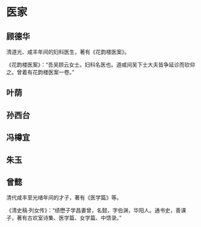 # 医家

## 顾德华

清道光、咸丰年间的妇科医生，著有《花韵楼医案》。

《花韵楼医案》：“吾吴顾云女士。妇科名医也。道咸间吴下士大夫皆争延诊而钦仰之。曾着有花韵楼医案一卷。”

## 叶荫

## 孙西台

## 冯樽宜

## 朱玉

## 曾懿

清代咸丰至光绪年间的才子，著有《医学篇》等。

《清史稿·列女传》：“绩懋子学昌妻曾，名懿，字伯渊，华阳人。通书史，善课子，著有古欢室诗集、医学篇、女学篇、中馈录。”



